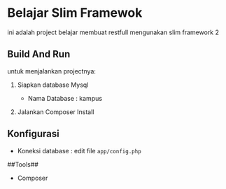# Belajar Slim Framewok #
ini adalah project belajar membuat restfull mengunakan slim framework 2

## Build And Run ##
untuk menjalankan projectnya:

1. Siapkan database Mysql

	* Nama Database : kampus

2. Jalankan Composer Install

## Konfigurasi ##
* Koneksi database : edit file `app/config.php`

##Tools##

* Composer

